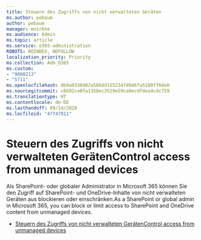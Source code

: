 ```yaml
---
title: Steuern des Zugriffs von nicht verwalteten Geräten
ms.author: pebaum
author: pebaum
manager: mnirkhe
ms.audience: Admin
ms.topic: article
ms.service: o365-administration
ROBOTS: NOINDEX, NOFOLLOW
localization_priority: Priority
ms.collection: Adm_O365
ms.custom:
- "9000213"
- "5711"
ms.openlocfilehash: db9a9338d02a566dd1552347d946fa5180ff6de0
ms.sourcegitcommit: c6692ce0fa1358ec3529e59ca0ecdfdea4cdc759
ms.translationtype: HT
ms.contentlocale: de-DE
ms.lasthandoff: 09/14/2020
ms.locfileid: "47747811"
---
```

# <a name="control-access-from-unmanaged-devices"></a><span data-ttu-id="37193-102">Steuern des Zugriffs von nicht verwalteten Geräten</span><span class="sxs-lookup"><span data-stu-id="37193-102">Control access from unmanaged devices</span></span>

<span data-ttu-id="37193-103">Als SharePoint- oder globaler Administrator in Microsoft 365 können Sie den Zugriff auf SharePoint- und OneDrive-Inhalte von nicht verwalteten Geräten aus blockieren oder einschränken.</span><span class="sxs-lookup"><span data-stu-id="37193-103">As a SharePoint or global admin in Microsoft 365, you can block or limit access to SharePoint and OneDrive content from unmanaged devices.</span></span>

- [<span data-ttu-id="37193-104">Steuern des Zugriffs von nicht verwalteten Geräten</span><span class="sxs-lookup"><span data-stu-id="37193-104">Control access from unmanaged devices</span></span>](https://docs.microsoft.com/sharepoint/control-access-from-unmanaged-devices)
